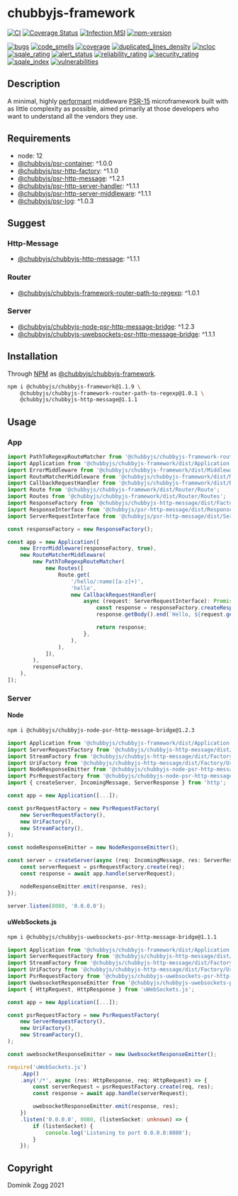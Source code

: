 # chubbyjs-framework

[![CI](https://github.com/chubbyjs/chubbyjs-framework/workflows/CI/badge.svg?branch=master)](https://github.com/chubbyjs/chubbyjs-framework/actions?query=workflow%3ACI)
[![Coverage Status](https://coveralls.io/repos/github/chubbyjs/chubbyjs-framework/badge.svg?branch=master)](https://coveralls.io/github/chubbyjs/chubbyjs-framework?branch=master)
[![Infection MSI](https://badge.stryker-mutator.io/github.com/chubbyjs/chubbyjs-framework/master)](https://dashboard.stryker-mutator.io/reports/github.com/chubbyjs/chubbyjs-framework/master)
[![npm-version](https://img.shields.io/npm/v/@chubbyjs/chubbyjs-framework.svg)](https://www.npmjs.com/package/@chubbyjs/chubbyjs-framework)

[![bugs](https://sonarcloud.io/api/project_badges/measure?project=chubbyjs_chubbyjs-framework&metric=bugs)](https://sonarcloud.io/dashboard?id=chubbyjs_chubbyjs-framework)
[![code_smells](https://sonarcloud.io/api/project_badges/measure?project=chubbyjs_chubbyjs-framework&metric=code_smells)](https://sonarcloud.io/dashboard?id=chubbyjs_chubbyjs-framework)
[![coverage](https://sonarcloud.io/api/project_badges/measure?project=chubbyjs_chubbyjs-framework&metric=coverage)](https://sonarcloud.io/dashboard?id=chubbyjs_chubbyjs-framework)
[![duplicated_lines_density](https://sonarcloud.io/api/project_badges/measure?project=chubbyjs_chubbyjs-framework&metric=duplicated_lines_density)](https://sonarcloud.io/dashboard?id=chubbyjs_chubbyjs-framework)
[![ncloc](https://sonarcloud.io/api/project_badges/measure?project=chubbyjs_chubbyjs-framework&metric=ncloc)](https://sonarcloud.io/dashboard?id=chubbyjs_chubbyjs-framework)
[![sqale_rating](https://sonarcloud.io/api/project_badges/measure?project=chubbyjs_chubbyjs-framework&metric=sqale_rating)](https://sonarcloud.io/dashboard?id=chubbyjs_chubbyjs-framework)
[![alert_status](https://sonarcloud.io/api/project_badges/measure?project=chubbyjs_chubbyjs-framework&metric=alert_status)](https://sonarcloud.io/dashboard?id=chubbyjs_chubbyjs-framework)
[![reliability_rating](https://sonarcloud.io/api/project_badges/measure?project=chubbyjs_chubbyjs-framework&metric=reliability_rating)](https://sonarcloud.io/dashboard?id=chubbyjs_chubbyjs-framework)
[![security_rating](https://sonarcloud.io/api/project_badges/measure?project=chubbyjs_chubbyjs-framework&metric=security_rating)](https://sonarcloud.io/dashboard?id=chubbyjs_chubbyjs-framework)
[![sqale_index](https://sonarcloud.io/api/project_badges/measure?project=chubbyjs_chubbyjs-framework&metric=sqale_index)](https://sonarcloud.io/dashboard?id=chubbyjs_chubbyjs-framework)
[![vulnerabilities](https://sonarcloud.io/api/project_badges/measure?project=chubbyjs_chubbyjs-framework&metric=vulnerabilities)](https://sonarcloud.io/dashboard?id=chubbyjs_chubbyjs-framework)

## Description

A minimal, highly [performant][2] middleware [PSR-15][3] microframework built with as little complexity as possible, aimed primarily at those developers who want to understand all the vendors they use.

## Requirements

 * node: 12
 * [@chubbyjs/psr-container][4]: ^1.0.0
 * [@chubbyjs/psr-http-factory][5]: ^1.1.0
 * [@chubbyjs/psr-http-message][6]: ^1.2.1
 * [@chubbyjs/psr-http-server-handler][7]: ^1.1.1
 * [@chubbyjs/psr-http-server-middleware][8]: ^1.1.1
 * [@chubbyjs/psr-log][9]: ^1.0.3

## Suggest

### Http-Message

 * [@chubbyjs/chubbyjs-http-message][10]: ^1.1.1

### Router

 * [@chubbyjs/chubbyjs-framework-router-path-to-regexp][11]: ^1.0.1

### Server

 * [@chubbyjs/chubbyjs-node-psr-http-message-bridge][12]: ^1.2.3
 * [@chubbyjs/chubbyjs-uwebsockets-psr-http-message-bridge][13]: ^1.1.1

## Installation

Through [NPM](https://www.npmjs.com) as [@chubbyjs/chubbyjs-framework][1].

```sh
npm i @chubbyjs/chubbyjs-framework@1.1.9 \
    @chubbyjs/chubbyjs-framework-router-path-to-regexp@1.0.1 \
    @chubbyjs/chubbyjs-http-message@1.1.1
```

## Usage

### App

```ts
import PathToRegexpRouteMatcher from '@chubbyjs/chubbyjs-framework-router-path-to-regexp/dist/PathToRegexpRouteMatcher';
import Application from '@chubbyjs/chubbyjs-framework/dist/Application';
import ErrorMiddleware from '@chubbyjs/chubbyjs-framework/dist/Middleware/ErrorMiddleware';
import RouteMatcherMiddleware from '@chubbyjs/chubbyjs-framework/dist/Middleware/RouteMatcherMiddleware';
import CallbackRequestHandler from '@chubbyjs/chubbyjs-framework/dist/RequestHandler/CallbackRequestHandler';
import Route from '@chubbyjs/chubbyjs-framework/dist/Router/Route';
import Routes from '@chubbyjs/chubbyjs-framework/dist/Router/Routes';
import ResponseFactory from '@chubbyjs/chubbyjs-http-message/dist/Factory/ResponseFactory';
import ResponseInterface from '@chubbyjs/psr-http-message/dist/ResponseInterface';
import ServerRequestInterface from '@chubbyjs/psr-http-message/dist/ServerRequestInterface';

const responseFactory = new ResponseFactory();

const app = new Application([
    new ErrorMiddleware(responseFactory, true),
    new RouteMatcherMiddleware(
        new PathToRegexpRouteMatcher(
            new Routes([
                Route.get(
                    '/hello/:name([a-z]+)',
                    'hello',
                    new CallbackRequestHandler(
                        async (request: ServerRequestInterface): Promise<ResponseInterface> => {
                            const response = responseFactory.createResponse(200);
                            response.getBody().end(`Hello, ${request.getAttribute('name')}`);

                            return response;
                        },
                    ),
                ),
            ]),
        ),
        responseFactory,
    ),
]);
```

### Server

#### Node

```sh
npm i @chubbyjs/chubbyjs-node-psr-http-message-bridge@1.2.3
```

```ts
import Application from '@chubbyjs/chubbyjs-framework/dist/Application';
import ServerRequestFactory from '@chubbyjs/chubbyjs-http-message/dist/Factory/ServerRequestFactory';
import StreamFactory from '@chubbyjs/chubbyjs-http-message/dist/Factory/StreamFactory';
import UriFactory from '@chubbyjs/chubbyjs-http-message/dist/Factory/UriFactory';
import NodeResponseEmitter from '@chubbyjs/chubbyjs-node-psr-http-message-bridge/dist/NodeResponseEmitter';
import PsrRequestFactory from '@chubbyjs/chubbyjs-node-psr-http-message-bridge/dist/PsrRequestFactory';
import { createServer, IncomingMessage, ServerResponse } from 'http';

const app = new Application([...]);

const psrRequestFactory = new PsrRequestFactory(
    new ServerRequestFactory(),
    new UriFactory(),
    new StreamFactory(),
);

const nodeResponseEmitter = new NodeResponseEmitter();

const server = createServer(async (req: IncomingMessage, res: ServerResponse) => {
    const serverRequest = psrRequestFactory.create(req);
    const response = await app.handle(serverRequest);

    nodeResponseEmitter.emit(response, res);
});

server.listen(8080, '0.0.0.0');
```

#### uWebSockets.js

```sh
npm i @chubbyjs/chubbyjs-uwebsockets-psr-http-message-bridge@1.1.1
```

```ts
import Application from '@chubbyjs/chubbyjs-framework/dist/Application';
import ServerRequestFactory from '@chubbyjs/chubbyjs-http-message/dist/Factory/ServerRequestFactory';
import StreamFactory from '@chubbyjs/chubbyjs-http-message/dist/Factory/StreamFactory';
import UriFactory from '@chubbyjs/chubbyjs-http-message/dist/Factory/UriFactory';
import PsrRequestFactory from '@chubbyjs/chubbyjs-uwebsockets-psr-http-message-bridge/dist/PsrRequestFactory';
import UwebsocketResponseEmitter from '@chubbyjs/chubbyjs-uwebsockets-psr-http-message-bridge/dist/UwebsocketResponseEmitter';
import { HttpRequest, HttpResponse } from 'uWebSockets.js';

const app = new Application([...]);

const psrRequestFactory = new PsrRequestFactory(
    new ServerRequestFactory(),
    new UriFactory(),
    new StreamFactory(),
);

const uwebsocketResponseEmitter = new UwebsocketResponseEmitter();

require('uWebSockets.js')
    .App()
    .any('/*', async (res: HttpResponse, req: HttpRequest) => {
        const serverRequest = psrRequestFactory.create(req, res);
        const response = await app.handle(serverRequest);

        uwebsocketResponseEmitter.emit(response, res);
    })
    .listen('0.0.0.0', 8080, (listenSocket: unknown) => {
        if (listenSocket) {
            console.log('Listening to port 0.0.0.0:8080');
        }
    });
```

## Copyright

Dominik Zogg 2021

[1]: https://www.npmjs.com/package/@chubbyjs/chubbyjs-framework
[2]: https://web-frameworks-benchmark.netlify.app/result
[3]: https://www.npmjs.com/package/@chubbyjs/psr-http-server-middleware
[4]: https://www.npmjs.com/package/@chubbyjs/psr-container
[5]: https://www.npmjs.com/package/@chubbyjs/psr-http-factory
[6]: https://www.npmjs.com/package/@chubbyjs/psr-http-message
[7]: https://www.npmjs.com/package/@chubbyjs/psr-http-server-handler
[8]: https://www.npmjs.com/package/@chubbyjs/psr-http-server-middleware
[9]: https://www.npmjs.com/package/@chubbyjs/psr-log
[10]: https://www.npmjs.com/package/@chubbyjs/chubbyjs-http-message
[11]: https://www.npmjs.com/package/@chubbyjs/chubbyjs-framework-router-path-to-regexp
[12]: https://www.npmjs.com/package/@chubbyjs/chubbyjs-node-psr-http-message-bridge
[13]: https://www.npmjs.com/package/@chubbyjs/chubbyjs-uwebsockets-psr-http-message-bridge
